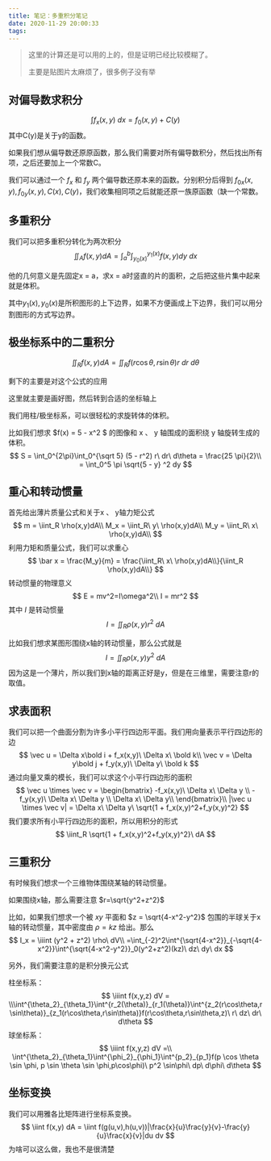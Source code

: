 ```yaml
---
title: 笔记：多重积分笔记
date: 2020-11-29 20:00:33
tags:
---
```


> 这里的计算还是可以用的上的，但是证明已经比较模糊了。
>
> 主要是贴图片太麻烦了，很多例子没有举

## 对偏导数求积分

$$
\int f_x(x,y)\ dx= f_0(x,y) + C(y)
$$
其中C(y)是关于y的函数。

如果我们想从偏导数还原原函数，那么我们需要对所有偏导数积分，然后找出所有项，之后还要加上一个常数C。

我们可以通过一个 $f_x$ 和 $f_y$ 两个偏导数还原本来的函数。分别积分后得到 $f_{0x}(x,y), f_{0y}(x,y),C(x),C(y)$，我们收集相同项之后就能还原一族原函数（缺一个常数。

## 多重积分

我们可以把多重积分转化为两次积分
$$
\iint_Af(x,y)dA = \int_a^b\int_{y_0(x)}^{y_1(x)}f(x,y)dy\ dx
$$

他的几何意义是先固定x = a，求x = a时竖直的片的面积，之后把这些片集中起来就是体积。

其中$y_1(x),y_0(x)$是所积图形的上下边界，如果不方便画成上下边界，我们可以用分割图形的方式写边界。



## 极坐标系中的二重积分

$$
\iint_R f(x,y) dA = \iint_R f(r \cos \theta, r \sin \theta) r\ dr\ d\theta
$$



剩下的主要是对这个公式的应用

这里就主要是画好图，然后转到合适的坐标轴上

我们用柱/极坐标系，可以很轻松的求旋转体的体积。

比如我们想求 $f(x) = 5 - x^2 $ 的图像和 x 、 y 轴围成的面积绕 y 轴旋转生成的体积。
$$
S = \int_0^{2\pi}\int_0^{\sqrt 5} (5 - r^2) r\ dr\ d\theta = \frac{25 \pi}{2}\\
= \int_0^5 \pi \sqrt{5 - y} ^2 dy
$$




## 重心和转动惯量

首先给出薄片质量公式和关于x 、 y轴力矩公式
$$
m = \iint_R \rho(x,y)dA\\
M_x = \iint_R\ y\ \rho(x,y)dA\\
M_y = \iint_R\ x\ \rho(x,y)dA\\
$$
利用力矩和质量公式，我们可以求重心
$$
\bar x = \frac{M_y}{m} = \frac{\iint_R\ x\ \rho(x,y)dA\\}{\iint_R \rho(x,y)dA\\}
$$
转动惯量的物理意义
$$
E = mv^2=I\omega^2\\
I = mr^2
$$
其中 $I$ 是转动惯量
$$
I =\iint_R \rho(x,y)r^2\ dA
$$

比如我们想求某图形围绕x轴的转动惯量，那么公式就是
$$
I =\iint_R \rho(x,y)y^2\ dA
$$
因为这是一个薄片，所以我们到x轴的距离正好是y，但是在三维里，需要注意r的取值。

## 求表面积

我们可以把一个曲面分割为许多小平行四边形平面。我们用向量表示平行四边形的边
$$
\vec u = \Delta x\bold i + f_x(x,y)\ \Delta  x\ \bold k\\
\vec v = \Delta y\bold j + f_y(x,y)\ \Delta  y\ \bold k
$$
通过向量叉乘的模长，我们可以求这个小平行四边形的面积
$$
\vec u \times \vec v = \begin{bmatrix}
-f_x(x,y)\ \Delta  x\ \Delta y \\
-f_y(x,y)\ \Delta  x\ \Delta y \\
\Delta x\ \Delta y\\
\end{bmatrix}\\
|\vec u \times \vec v| = \Delta x\ \Delta y\ 
\sqrt{1 + f_x(x,y)^2+f_y(x,y)^2}
$$
我们要求所有小平行四边形的面积，所以用积分的形式
$$
\iint_R \sqrt{1 + f_x(x,y)^2+f_y(x,y)^2}\ dA
$$

## 三重积分

有时候我们想求一个三维物体围绕某轴的转动惯量。

如果围绕x轴，那么需要注意 $r=\sqrt{y^2+z^2}$

比如，如果我们想求一个被 $xy$ 平面和 $z = \sqrt{4-x^2-y^2}$ 包围的半球关于x轴的转动惯量，其中密度由 $\rho = kz$ 给出。那么
$$
I_x = \iiint (y^2 + z^2) \rho\ dV\\
=\int_{-2}^2\int^{\sqrt{4-x^2}}_{-\sqrt{4-x^2}}\int^{\sqrt{4-x^2-y^2}}_0(y^2+z^2)(kz)\ dz\ dy\ dx
$$


另外，我们需要注意的是积分换元公式

柱坐标系：
$$
\iiint f(x,y,z) dV = \\\int^{\theta_2}_{\theta_1}\int^{r_2(\theta)}_{r_1(\theta)}\int^{z_2(r\cos\theta,r\sin\theta)}_{z_1(r\cos\theta,r\sin\theta)}f(r\cos\theta,r\sin\theta,z)\ r\ dz\ dr\ d\theta
$$
球坐标系：
$$
\iiint f(x,y,z) dV =\\
\int^{\theta_2}_{\theta_1}\int^{\phi_2}_{\phi_1}\int^{p_2}_{p_1}f(p \cos \theta \sin \phi, p \sin \theta \sin \phi,p\cos\phi)\ p^2 \sin\phi\ dp\ d\phi\ d\theta
$$

## 坐标变换

我们可以用雅各比矩阵进行坐标系变换。
$$
\iint f(x,y) dA = \iint f(g(u,v),h(u,v))|\frac{x}{u}\frac{y}{v}-\frac{y}{u}\frac{x}{v}|du dv
$$
为啥可以这么做，我也不是很清楚